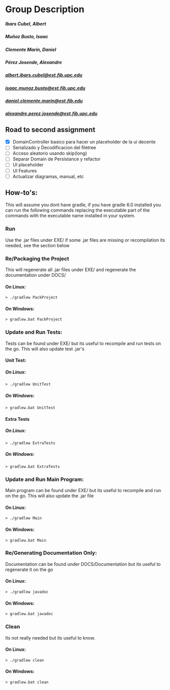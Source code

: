 # Group Description
##### Ibars Cubel, Albert
##### Muñoz Busto, Isaac
##### Clemente Marín, Daniel
##### Pérez Josende, Alexandre

##### albert.ibars.cubel@est.fib.upc.edu
##### isaac.munoz.busto@est.fib.upc.edu
##### daniel.clemente.marin@est.fib.edu
##### alexandre.perez.josende@est.fib.upc.edu

## Road to second assignment
- [x] DomainController basico para hacer un placeholder de la ui decente
- [ ] Serializado y Decodificacion del filetree
- [ ] Acceso aleatorio usando skip(long)
- [ ] Separar Domain de Persistance y refactor
- [ ] UI placeholder
- [ ] UI Features
- [ ] Actualizar diagramas, manual, etc

## How-to's:
This will assume you dont have gradle, if you have gradle 6.0 installed you can run the following commands replacing the executable part of the commands with the executable name installed in your system.

### Run
Use the .jar files under EXE/ if some .jar files are missing or recompilation its needed, see the section below

### Re/Packaging the Project
This will regenerate all .jar files under EXE/ and regenerate the documentation under DOCS/
#### On Linux:
`> ./gradlew PackProject`
#### On Windows:
`> gradlew.bat PackProject`

### Update and Run Tests:
Tests can be found under EXE/ but its useful to recompile and run tests on the go. This will also update test .jar's
#### Unit Test:
##### On Linux:
`> ./gradlew UnitTest`
##### On Windows:
`> gradlew.bat UnitTest`
#### Extra Tests
##### On Linux:
`> ./gradlew ExtraTests`
##### On Windows:
`> gradlew.bat ExtraTests`

### Update and Run Main Program:
Main program can be found under EXE/ but its useful to recompile and run on the go. This will also update the .jar file
#### On Linux:
`> ./gradlew Main`
#### On Windows:
`> gradlew.bat Main`

### Re/Generating Documentation Only:
Documentation can be found under DOCS/Documentation but its useful to regenerate it on the go
#### On Linux:
`> ./gradlew javadoc`
#### On Windows:
`> gradlew.bat javadoc`

### Clean
Its not really needed but its useful to know.
#### On Linux:
`> ./gradlew clean`
#### On Windows:
`> gradlew.bat clean`

